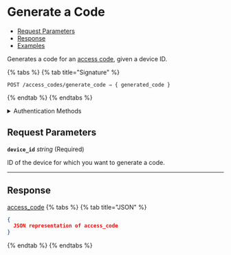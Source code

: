 # Generate a Code

- [Request Parameters](./#request-parameters)
- [Response](./#response)
- [Examples](./#examples)

Generates a code for an [access code](https://docs.seam.co/latest/capability-guides/smart-locks/access-codes), given a device ID.

{% tabs %}
{% tab title="Signature" %}
```
POST /access_codes/generate_code ⇒ { generated_code }
```
{% endtab %}
{% endtabs %}

<details>

<summary>Authentication Methods</summary>

- API key
- Client session token
- Personal access token
  <br>Must also include the `seam-workspace` header in the request.

To learn more, see [Authentication](https://docs.seam.co/latest/api/authentication).
</details>

## Request Parameters

**`device_id`** *string* (Required)

ID of the device for which you want to generate a code.

---


## Response

[access\_code](./)
{% tabs %}
{% tab title="JSON" %}
```json
{
  JSON representation of access_code
}
```
{% endtab %}
{% endtabs %}
